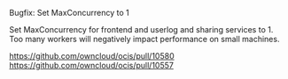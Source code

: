 Bugfix: Set MaxConcurrency to 1

Set MaxConcurrency for frontend and userlog and sharing services to 1. Too many workers will negatively impact performance on small machines.

https://github.com/owncloud/ocis/pull/10580
https://github.com/owncloud/ocis/pull/10557
